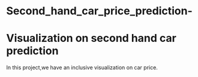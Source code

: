# Second_hand_car_price_prediction-
# Visualization on second hand car prediction
In this project,we have an inclusive visualization on car price.
